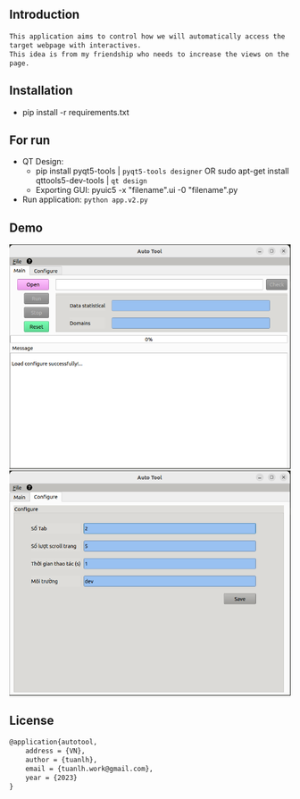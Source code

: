 ## Introduction
```
This application aims to control how we will automatically access the target webpage with interactives.
This idea is from my friendship who needs to increase the views on the page.
```


## Installation
- pip install -r requirements.txt


## For run
* QT Design:
    - pip install pyqt5-tools  | ```pyqt5-tools designer```
      OR sudo apt-get install qttools5-dev-tools   | ```qt design```
    - Exporting GUI: pyuic5 -x "filename".ui -0 "filename".py
* Run application: ```python app.v2.py```


## Demo
![url](resources/main_screen.png)
![url](resources/cfg_screen.png)


## License
```
@application{autotool,  
    address = {VN},  
    author = {tuanlh},
    email = {tuanlh.work@gmail.com},  
    year = {2023}  
}
```